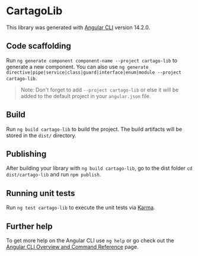 # CartagoLib

This library was generated with [Angular CLI](https://github.com/angular/angular-cli) version 14.2.0.

## Code scaffolding

Run `ng generate component component-name --project cartago-lib` to generate a new component. You can also use `ng generate directive|pipe|service|class|guard|interface|enum|module --project cartago-lib`.
> Note: Don't forget to add `--project cartago-lib` or else it will be added to the default project in your `angular.json` file.

## Build

Run `ng build cartago-lib` to build the project. The build artifacts will be stored in the `dist/` directory.

## Publishing

After building your library with `ng build cartago-lib`, go to the dist folder `cd dist/cartago-lib` and run `npm publish`.

## Running unit tests

Run `ng test cartago-lib` to execute the unit tests via [Karma](https://karma-runner.github.io).

## Further help

To get more help on the Angular CLI use `ng help` or go check out the [Angular CLI Overview and Command Reference](https://angular.io/cli) page.
